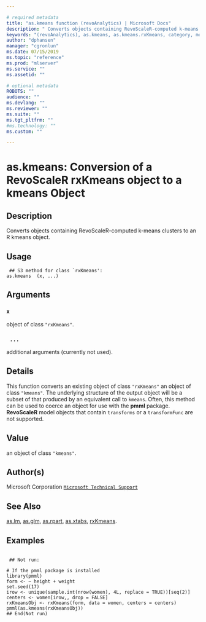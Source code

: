 ```yaml
--- 

# required metadata 
title: "as.kmeans function (revoAnalytics) | Microsoft Docs" 
description: " Converts objects containing RevoScaleR-computed k-means clusters to an R kmeans object. " 
keywords: "(revoAnalytics), as.kmeans, as.kmeans.rxKmeans, category, models" 
author: "dphansen" 
manager: "cgronlun" 
ms.date: 07/15/2019
ms.topic: "reference" 
ms.prod: "mlserver" 
ms.service: "" 
ms.assetid: "" 

# optional metadata 
ROBOTS: "" 
audience: "" 
ms.devlang: "" 
ms.reviewer: "" 
ms.suite: "" 
ms.tgt_pltfrm: "" 
#ms.technology: "" 
ms.custom: "" 

--- 
```




 # as.kmeans: Conversion of a RevoScaleR rxKmeans object to a kmeans Object 
 ## Description

Converts objects containing RevoScaleR-computed k-means clusters to an R kmeans object.


 ## Usage

```   
 ## S3 method for class `rxKmeans':
as.kmeans  (x, ...)

```

 ## Arguments



 ### `x`
 object of class `"rxKmeans"`. 


 ### ` ...`
 additional arguments (currently not used). 




 ## Details

This function converts an existing object of class `"rxKmeans"` an object of
class `"kmeans"`.
The underlying structure of the output object will be a subset of that produced by an equivalent call to
`kmeans`. Often, this method can be used to coerce an object
for use with the **pmml** package. **RevoScaleR** model objects that contain
`transforms` or a `transformFunc` are not supported.



 ## Value

an object of class `"kmeans"`.


 ## Author(s)
 Microsoft Corporation [`Microsoft Technical Support`](https://go.microsoft.com/fwlink/?LinkID=698556&clcid=0x409)


 ## See Also

[as.lm](as.lm.md),
[as.glm](as.glm.md),
[as.rpart](as.rpart.md),
[as.xtabs](as.xtabs.md),
[rxKmeans](rxKmeans.md).


 ## Examples

 ```

  ## Not run:

# If the pmml package is installed 
library(pmml)
form <- ~ height + weight
set.seed(17)
irow <- unique(sample.int(nrow(women), 4L, replace = TRUE))[seq(2)]
centers <- women[irow,, drop = FALSE]
rxKmeansObj <- rxKmeans(form, data = women, centers = centers)
pmml(as.kmeans(rxKmeansObj))
 ## End(Not run) 
```




